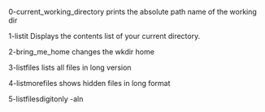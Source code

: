 0-current_working_directory prints the absolute path name of the working dir

1-listit Displays the contents list of your current directory.

2-bring_me_home changes the wkdir home

3-listfiles lists all files in long version

4-listmorefiles shows hidden files in long format

5-listfilesdigitonly -aln


